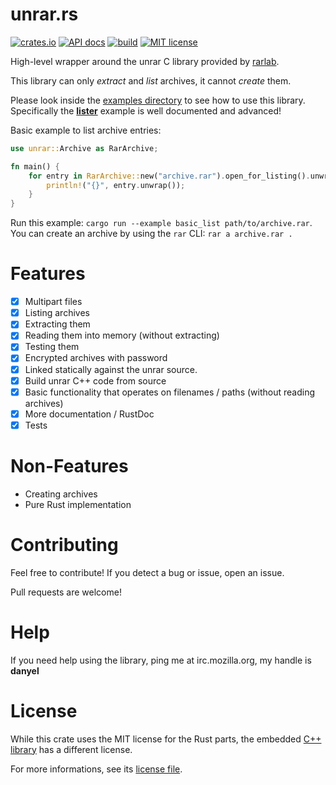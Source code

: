 # unrar.rs

[![crates.io](https://img.shields.io/crates/v/unrar.svg)](https://crates.io/crates/unrar)
[![API docs](https://docs.rs/unrar/badge.svg)](https://docs.rs/unrar)
[![build](https://github.com/muja/unrar.rs/workflows/ci/badge.svg)](https://github.com/muja/unrar.rs/actions?query=workflow%3Aci)
[![MIT license](https://img.shields.io/badge/license-MIT-blue.svg)](./README.md)

High-level wrapper around the unrar C library provided by [rarlab](http://rarlab.com).

This library can only _extract_ and _list_ archives, it cannot _create_ them.

Please look inside the [examples directory](./examples) to see how to use this library.
Specifically the [**lister**](./examples/lister.rs) example is well documented and advanced!

Basic example to list archive entries:

```rust
use unrar::Archive as RarArchive;

fn main() {
    for entry in RarArchive::new("archive.rar").open_for_listing().unwrap() {
        println!("{}", entry.unwrap());
    }
}
```

Run this example: `cargo run --example basic_list path/to/archive.rar`.
You can create an archive by using the `rar` CLI: `rar a archive.rar .`

# Features

- [x] Multipart files
- [x] Listing archives
- [x] Extracting them
- [x] Reading them into memory (without extracting)
- [x] Testing them
- [x] Encrypted archives with password
- [x] Linked statically against the unrar source.
- [x] Build unrar C++ code from source
- [x] Basic functionality that operates on filenames / paths (without reading archives)
- [x] More documentation / RustDoc
- [x] Tests

# Non-Features

- Creating archives
- Pure Rust implementation

# Contributing

Feel free to contribute! If you detect a bug or issue, open an issue.

Pull requests are welcome!

# Help

If you need help using the library, ping me at irc.mozilla.org, my handle is **danyel**

# License

While this crate uses the MIT license for the Rust parts,
the embedded [C++ library](./unrar_sys/vendor/unrar) has a different license.

For more informations, see its [license file](./unrar_sys/vendor/unrar/license.txt).
